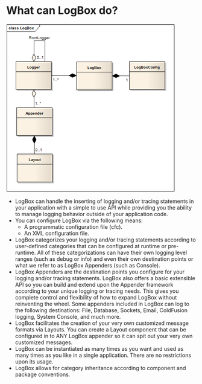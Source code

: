 # What can LogBox do?

<img src="../images/LogBox-Overview.png">


* LogBox can handle the inserting of logging and/or tracing statements in your application with a simple to use API while providing you the ability to manage logging behavior outside of your application code.
* You can configure LogBox via the following means:
    * A programmatic configuration file (cfc).
    * An XML configuration file.
* LogBox categorizes your logging and/or tracing statements according to user-defined categories that can be configured at runtime or pre-runtime. All of these categorizations can have their own logging level ranges (such as debug or info) and even their own destination points or what we refer to as LogBox Appenders (such as Console).
* LogBox Appenders are the destination points you configure for your logging and/or tracing statements. LogBox also offers a basic extensible API so you can build and extend upon the Appender framework according to your unique logging or tracing needs. This gives you complete control and flexibility of how to expand LogBox without reinventing the wheel. Some appenders included in LogBox can log to the following destinations: File, Database, Sockets, Email, ColdFusion logging, System Console, and much more.
* LogBox facilitates the creation of your very own customized message formats via Layouts. You can create a Layout component that can be configured in to ANY LogBox appender so it can spit out your very own customized messages.
* LogBox can be instantiated as many times as you want and used as many times as you like in a single application. There are no restrictions upon its usage.
* LogBox allows for category inheritance according to component and package conventions.
